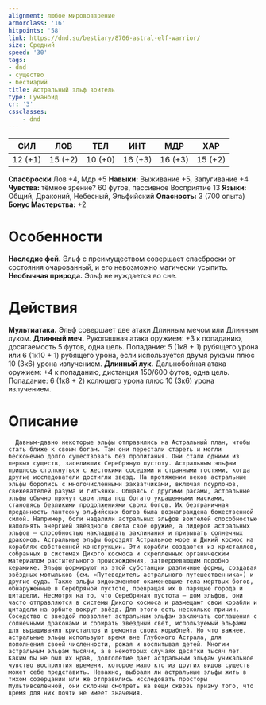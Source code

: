 ```yaml
---
alignment: любое мировоззрение
armorclass: '16'
hitpoints: '58'
link: https://dnd.su/bestiary/8706-astral-elf-warrior/
size: Средний
speed: '30'
tags:
- dnd
- существо
- бестиарий
title: Астральный эльф воитель
type: Гуманоид
cr: '3'
cssclasses:
    - dnd
---
```



| СИЛ | ЛОВ | ТЕЛ | ИНТ | МДР | ХАР |
|---|---|---|---|---|---|
| 12 (+1) | 15 (+2) | 10 (+0) | 16 (+3) | 16 (+3) | 15 (+2) |
**Спасброски** Лов +4, Мдр +5
**Навыки:** Выживание +5, Запугивание +4
**Чувства:** тёмное зрение? 60 футов, пассивное Восприятие 13
**Языки:** Общий, Драконий, Небесный, Эльфийский
**Опасность:** 3 (700 опыта)
**Бонус Мастерства:** +2


# Особенности
**Наследие фей.** Эльф с преимуществом совершает спасброски от состояния очарованный, и его невозможно магически усыпить.
**Необычная природа.** Эльф не нуждается во сне.


# Действия
**Мультиатака.** Эльф совершает две атаки Длинным мечом или Длинным луком.
**Длинный меч.** Рукопашная атака оружием: +3 к попаданию, досягаемость 5 футов, одна цель. Попадание: 5 (1к8 + 1) рубящего урона или 6 (1к10 + 1) рубящего урона, если используется двумя руками плюс 10 (3к6) урона излучением.
**Длинный лук.** Дальнобойная атака оружием: +4 к попаданию, дистанция 150/600 футов, одна цель. Попадание: 6 (1к8 + 2) колющего урона плюс 10 (3к6) урона излучением.


# Описание
      Давным-давно некоторые эльфы отправились на Астральный план, чтобы стать ближе к своим богам. Там они перестали стареть и могли бесконечно долго существовать без пропитания. Они стали одними из первых существ, заселивших Серебряную пустоту. Астральным эльфам пришлось столкнуться с жестокими соседями и странными гостями, когда другие исследователи достигли звезд. На протяжении веков астральные эльфы боролись с многочисленными захватчиками, включая псурлонов, свежевателей разума и гитъянки. Общаясь с другими расами, астральные эльфы обычно прячут свои лица под богато украшенными масками, становясь безликими продолжениями своих богов. Их безграничная преданность пантеону эльфийских богов была вознаграждена божественной силой. Например, боги наделили астральных эльфов воителей способностью наполнять энергией звёздного света своё оружие, а лидеров астральных эльфов — способностью накладывать заклинания и призывать солнечных драконов. Астральные эльфы бороздят Астральное море и Дикий космос на кораблях собственной конструкции. Эти корабли создаются из кристаллов, собранных в системах Дикого космоса и скрепленных органическим материалом растительного происхождения, затвердевающим подобно керамике. Эльфы формируют из этой субстанции различные формы, создавая звёздных мотыльков (см. «Путеводитель астрального путешественника») и другие суда. Также эльфы видоизменяют окаменевшие тела мертвых богов, обнаруженные в Серебряной пустоте, превращая их в парящие города и цитадели. Несмотря на то, что Серебряная пустота — дом эльфов, они часто отправляются в системы Дикого космоса и размещают свои корабли и цитадели на орбите вокруг звёзд. Для этого есть несколько причин. Соседство с звездой позволяет астральным эльфам заключать соглашения с солнечными драконами и собирать звездный свет, используемый эльфами для выращивания кристаллов и ремонта своих кораблей. Но что важнее, астральные эльфы используют время вне Глубокого Астрала, для пополнения своей численности, рожая и воспитывая детей. Многим астральным эльфам тысячи, а в некоторых случаях десятки тысяч лет. Каким бы не был их нрав, долголетие даёт астральным эльфам уникальное чувство восприятия времени, которое мало кто из других видов существ может себе представить. Неважно, выбрали ли астральные эльфы жить в тихом созерцании или же отправились исследовать просторы Мультивселенной, они склонны смотреть на вещи сквозь призму того, что время для них почти не имеет значения.